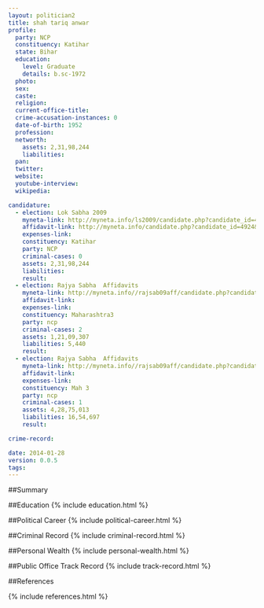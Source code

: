 ```yaml
---
layout: politician2
title: shah tariq anwar
profile: 
  party: NCP
  constituency: Katihar
  state: Bihar
  education: 
    level: Graduate
    details: b.sc-1972
  photo: 
  sex: 
  caste: 
  religion: 
  current-office-title: 
  crime-accusation-instances: 0
  date-of-birth: 1952
  profession: 
  networth: 
    assets: 2,31,98,244
    liabilities: 
  pan: 
  twitter: 
  website: 
  youtube-interview: 
  wikipedia: 

candidature: 
  - election: Lok Sabha 2009
    myneta-link: http://myneta.info/ls2009/candidate.php?candidate_id=4924
    affidavit-link: http://myneta.info/candidate.php?candidate_id=4924&scan=original
    expenses-link: 
    constituency: Katihar 
    party: NCP
    criminal-cases: 0
    assets: 2,31,98,244
    liabilities: 
    result:  
  - election: Rajya Sabha  Affidavits
    myneta-link: http://myneta.info//rajsab09aff/candidate.php?candidate_id=166
    affidavit-link: 
    expenses-link: 
    constituency: Maharashtra3 
    party: ncp
    criminal-cases: 2
    assets: 1,21,09,307
    liabilities: 5,440
    result:  
  - election: Rajya Sabha  Affidavits
    myneta-link: http://myneta.info//rajsab09aff/candidate.php?candidate_id=256
    affidavit-link: 
    expenses-link: 
    constituency: Mah 3 
    party: ncp
    criminal-cases: 1
    assets: 4,28,75,013
    liabilities: 16,54,697
    result:  

crime-record: 

date: 2014-01-28
version: 0.0.5
tags: 
---
```

##Summary


##Education
{% include education.html %}


##Political Career
{% include political-career.html %}


##Criminal Record
{% include criminal-record.html %}


##Personal Wealth
{% include personal-wealth.html %}


##Public Office Track Record
{% include track-record.html %}


##References


{% include references.html %}